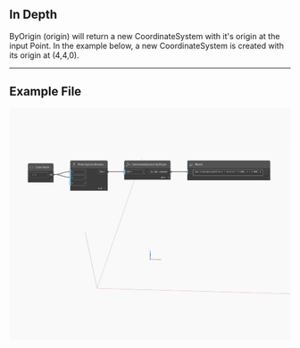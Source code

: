 ## In Depth
ByOrigin (origin) will return a new CoordinateSystem with it's origin at the input Point. In the example below, a new CoordinateSystem is created with its origin at (4,4,0).
___
## Example File

![ByOrigin (origin)](./Autodesk.DesignScript.Geometry.CoordinateSystem.ByOrigin(origin)_img.jpg)

